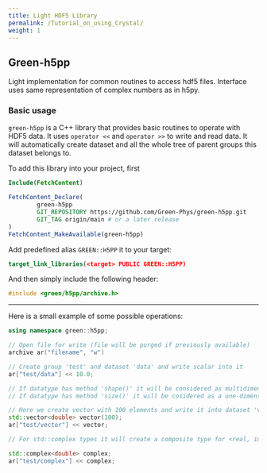```yaml
---
title: Light HDF5 Library
permalink: /Tutorial_on_using_Crystal/
weight: 1
---
```



## Green-h5pp

Light implementation for common routines to access hdf5 files.
Interface uses same representation of complex numbers as in h5py. 

### Basic usage

`green-h5pp` is a C++ library that provides basic routines to operate with HDF5 data.
It uses `operator <<` and `operator >>` to write and read data. It will automatically 
create dataset and all the whole tree of parent groups this dataset belongs to.

To add this library into your project, first 

```CMake
Include(FetchContent)

FetchContent_Declare(
        green-h5pp
        GIT_REPOSITORY https://github.com/Green-Phys/green-h5pp.git
        GIT_TAG origin/main # or a later release
)
FetchContent_MakeAvailable(green-h5pp)
```
Add predefined alias `GREEN::H5PP` it to your target:
```CMake
target_link_libraries(<target> PUBLIC GREEN::H5PP)
```
And then simply include the following header:
```cpp
#include <green/h5pp/archive.h>
```

***
Here is a small example of some possible operations:


```cpp
using namespace green::h5pp;

// Open file for write (file will be purged if previously available)
archive ar("filename", "w")

// Create group 'test' and dataset 'data' and write scalar into it
ar["test/data"] << 10.0;

// If datatype has method 'shape()' it will be considered as multidimensional data.
// If datatype has method 'size()' it will be cosidered as a one-dimensional data.

// Here we create vector with 100 elements and write it into dataset 'vector'
std::vector<double> vector(100);
ar["test/vector"] << vector;

// For std::complex types it will create a composite type for <real, imag> pairs

std::complex<double> complex;
ar["test/complex"] << complex;
```
